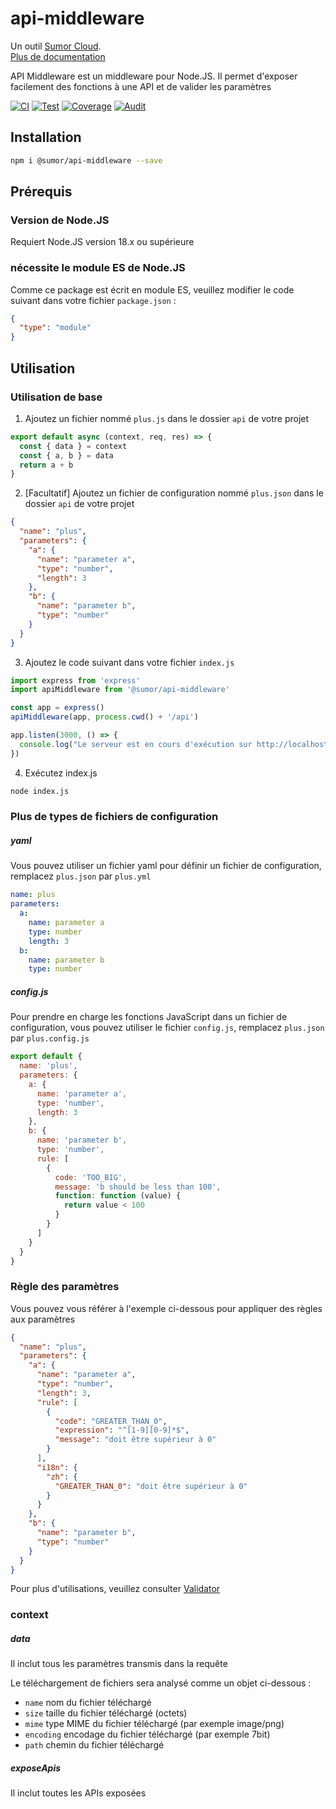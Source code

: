 # api-middleware

Un outil [Sumor Cloud](https://sumor.cloud).  
[Plus de documentation](https://sumor.cloud/api-middleware)

API Middleware est un middleware pour Node.JS.
Il permet d'exposer facilement des fonctions à une API et de valider les paramètres

[![CI](https://github.com/sumor-cloud/api-middleware/actions/workflows/ci.yml/badge.svg)](https://github.com/sumor-cloud/api-middleware/actions/workflows/ci.yml)
[![Test](https://github.com/sumor-cloud/api-middleware/actions/workflows/ut.yml/badge.svg)](https://github.com/sumor-cloud/api-middleware/actions/workflows/ut.yml)
[![Coverage](https://github.com/sumor-cloud/api-middleware/actions/workflows/coverage.yml/badge.svg)](https://github.com/sumor-cloud/api-middleware/actions/workflows/coverage.yml)
[![Audit](https://github.com/sumor-cloud/api-middleware/actions/workflows/audit.yml/badge.svg)](https://github.com/sumor-cloud/api-middleware/actions/workflows/audit.yml)

## Installation

```bash
npm i @sumor/api-middleware --save
```

## Prérequis

### Version de Node.JS

Requiert Node.JS version 18.x ou supérieure

### nécessite le module ES de Node.JS

Comme ce package est écrit en module ES, veuillez modifier le code suivant dans votre fichier `package.json` :

```json
{
  "type": "module"
}
```

## Utilisation

### Utilisation de base

1. Ajoutez un fichier nommé `plus.js` dans le dossier `api` de votre projet

```js
export default async (context, req, res) => {
  const { data } = context
  const { a, b } = data
  return a + b
}
```

2. [Facultatif] Ajoutez un fichier de configuration nommé `plus.json` dans le dossier `api` de votre projet

```json
{
  "name": "plus",
  "parameters": {
    "a": {
      "name": "parameter a",
      "type": "number",
      "length": 3
    },
    "b": {
      "name": "parameter b",
      "type": "number"
    }
  }
}
```

3. Ajoutez le code suivant dans votre fichier `index.js`

```javascript
import express from 'express'
import apiMiddleware from '@sumor/api-middleware'

const app = express()
apiMiddleware(app, process.cwd() + '/api')

app.listen(3000, () => {
  console.log("Le serveur est en cours d'exécution sur http://localhost:3000")
})
```

4. Exécutez index.js

```bash
node index.js
```

### Plus de types de fichiers de configuration

##### yaml

Vous pouvez utiliser un fichier yaml pour définir un fichier de configuration, remplacez `plus.json` par `plus.yml`

```yaml
name: plus
parameters:
  a:
    name: parameter a
    type: number
    length: 3
  b:
    name: parameter b
    type: number
```

##### config.js

Pour prendre en charge les fonctions JavaScript dans un fichier de configuration, vous pouvez utiliser le fichier `config.js`, remplacez `plus.json` par `plus.config.js`

```javascript
export default {
  name: 'plus',
  parameters: {
    a: {
      name: 'parameter a',
      type: 'number',
      length: 3
    },
    b: {
      name: 'parameter b',
      type: 'number',
      rule: [
        {
          code: 'TOO_BIG',
          message: 'b should be less than 100',
          function: function (value) {
            return value < 100
          }
        }
      ]
    }
  }
}
```

### Règle des paramètres

Vous pouvez vous référer à l'exemple ci-dessous pour appliquer des règles aux paramètres

```json
{
  "name": "plus",
  "parameters": {
    "a": {
      "name": "parameter a",
      "type": "number",
      "length": 3,
      "rule": [
        {
          "code": "GREATER_THAN_0",
          "expression": "^[1-9][0-9]*$",
          "message": "doit être supérieur à 0"
        }
      ],
      "i18n": {
        "zh": {
          "GREATER_THAN_0": "doit être supérieur à 0"
        }
      }
    },
    "b": {
      "name": "parameter b",
      "type": "number"
    }
  }
}
```

Pour plus d'utilisations, veuillez consulter [Validator](https://sumor.cloud/validator/)

### context

##### data

Il inclut tous les paramètres transmis dans la requête

Le téléchargement de fichiers sera analysé comme un objet ci-dessous :

- `name` nom du fichier téléchargé
- `size` taille du fichier téléchargé (octets)
- `mime` type MIME du fichier téléchargé (par exemple image/png)
- `encoding` encodage du fichier téléchargé (par exemple 7bit)
- `path` chemin du fichier téléchargé

##### exposeApis

Il inclut toutes les APIs exposées
